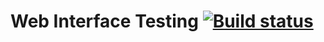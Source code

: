 # Web Interface Testing [![Build status](https://ci.appveyor.com/api/projects/status/a8gnv0d3xpcc41uh?svg=true)](https://ci.appveyor.com/project/Chzhanchik/carddelivery2)

